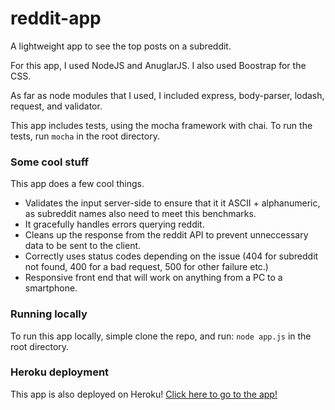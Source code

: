 # reddit-app
A lightweight app to see the top posts on a subreddit.

For this app, I used NodeJS and AnuglarJS. I also used Boostrap for the CSS.

As far as node modules that I used, I included express, body-parser, lodash, request, and validator.

This app includes tests, using the mocha framework with chai. To run the tests, run `mocha` in the root directory.

### Some cool stuff
This app does a few cool things.
* Validates the input server-side to ensure that it it ASCII + alphanumeric, as subreddit names also need to meet this benchmarks.
* It gracefully handles errors querying reddit.
* Cleans up the response from the reddit API to prevent unneccessary data to be sent to the client.
* Correctly uses status codes depending on the issue (404 for subreddit not found, 400 for a bad request, 500 for other failure etc.)
* Responsive front end that will work on anything from a PC to a smartphone.

### Running locally
To run this app locally, simple clone the repo, and run: `node app.js` in the root directory.

### Heroku deployment
This app is also deployed on Heroku!
[Click here to go to the app!](https://reddit-view.herokuapp.com)


